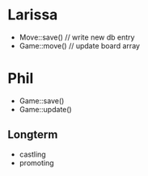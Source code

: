 Larissa
=======
* Move::save() // write new db entry
* Game::move() // update board array

Phil
====
* Game::save()
* Game::update()


Longterm
--------
* castling
* promoting
